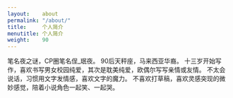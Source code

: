 ```yaml
---
layout:    about
permalink: "/about/"
title:     个人简介
menutitle: 个人简介
weight:    90
---
```

笔名夜之谜，CP圈笔名侱_珉夜。
90后天秤座，马来西亚华裔。
十三岁开始写作，喜欢书写男女校园纯爱，其次是耽美纯爱，欧偶尔写写亲情或友情。
不太会说话，习惯用文字发情感，喜欢文字的魔力。
不喜欢打草稿，喜欢灵感突现的微妙感觉，陪着小说角色一起笑、一起哭。